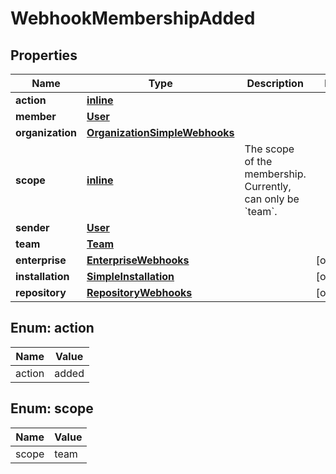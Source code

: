 
# WebhookMembershipAdded

## Properties
Name | Type | Description | Notes
------------ | ------------- | ------------- | -------------
**action** | [**inline**](#Action) |  | 
**member** | [**User**](User.md) |  | 
**organization** | [**OrganizationSimpleWebhooks**](OrganizationSimpleWebhooks.md) |  | 
**scope** | [**inline**](#Scope) | The scope of the membership. Currently, can only be &#x60;team&#x60;. | 
**sender** | [**User**](User.md) |  | 
**team** | [**Team**](Team.md) |  | 
**enterprise** | [**EnterpriseWebhooks**](EnterpriseWebhooks.md) |  |  [optional]
**installation** | [**SimpleInstallation**](SimpleInstallation.md) |  |  [optional]
**repository** | [**RepositoryWebhooks**](RepositoryWebhooks.md) |  |  [optional]


<a id="Action"></a>
## Enum: action
Name | Value
---- | -----
action | added


<a id="Scope"></a>
## Enum: scope
Name | Value
---- | -----
scope | team



